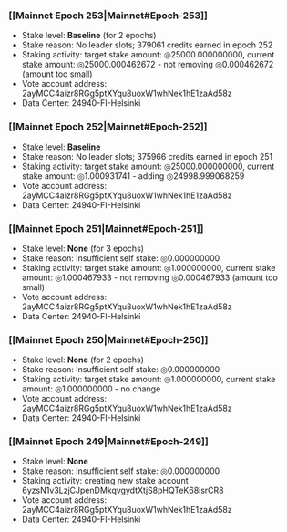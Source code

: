 ### [[Mainnet Epoch 253|Mainnet#Epoch-253]]
* Stake level: **Baseline** (for 2 epochs)
* Stake reason: No leader slots; 379061 credits earned in epoch 252
* Staking activity: target stake amount: ◎25000.000000000, current stake amount: ◎25000.000462672 - not removing ◎0.000462672 (amount too small)
* Vote account address: 2ayMCC4aizr8RGg5ptXYqu8uoxW1whNek1hE1zaAd58z
* Data Center: 24940-FI-Helsinki
### [[Mainnet Epoch 252|Mainnet#Epoch-252]]
* Stake level: **Baseline**
* Stake reason: No leader slots; 375966 credits earned in epoch 251
* Staking activity: target stake amount: ◎25000.000000000, current stake amount: ◎1.000931741 - adding ◎24998.999068259
* Vote account address: 2ayMCC4aizr8RGg5ptXYqu8uoxW1whNek1hE1zaAd58z
* Data Center: 24940-FI-Helsinki
### [[Mainnet Epoch 251|Mainnet#Epoch-251]]
* Stake level: **None** (for 3 epochs)
* Stake reason: Insufficient self stake: ◎0.000000000
* Staking activity: target stake amount: ◎1.000000000, current stake amount: ◎1.000467933 - not removing ◎0.000467933 (amount too small)
* Vote account address: 2ayMCC4aizr8RGg5ptXYqu8uoxW1whNek1hE1zaAd58z
* Data Center: 24940-FI-Helsinki
### [[Mainnet Epoch 250|Mainnet#Epoch-250]]
* Stake level: **None** (for 2 epochs)
* Stake reason: Insufficient self stake: ◎0.000000000
* Staking activity: target stake amount: ◎1.000000000, current stake amount: ◎1.000000000 - no change
* Vote account address: 2ayMCC4aizr8RGg5ptXYqu8uoxW1whNek1hE1zaAd58z
* Data Center: 24940-FI-Helsinki
### [[Mainnet Epoch 249|Mainnet#Epoch-249]]
* Stake level: **None**
* Stake reason: Insufficient self stake: ◎0.000000000
* Staking activity: creating new stake account 6yzsN1v3LzjCJpenDMkqvgydtXtjS8pHQTeK68isrCR8
* Vote account address: 2ayMCC4aizr8RGg5ptXYqu8uoxW1whNek1hE1zaAd58z
* Data Center: 24940-FI-Helsinki
